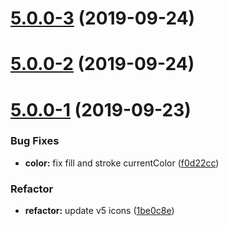 # [5.0.0-3](https://github.com/ionic-team/ionicons/compare/v5.0.0-2...v5.0.0-3) (2019-09-24)



# [5.0.0-2](https://github.com/ionic-team/ionicons/compare/v5.0.0-1...v5.0.0-2) (2019-09-24)



# [5.0.0-1](https://github.com/ionic-team/ionicons/compare/v4.6.3...v5.0.0-1) (2019-09-23)


### Bug Fixes

* **color:** fix fill and stroke currentColor ([f0d22cc](https://github.com/ionic-team/ionicons/commit/f0d22cc))


### Refactor

* **refactor:** update v5 icons ([1be0c8e](https://github.com/ionic-team/ionicons/commit/1be0c8eb219c76b18baba25596251cdec78ac9b4))

